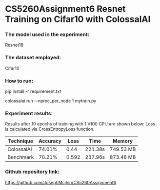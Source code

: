 # CS5260Assignment6 Resnet Training on Cifar10 with ColossalAI

### The model used in the experiment: 
Resnet18
### The dataset employed: 
Cifar10
### How to run: 
pip install -r requirement.txt

colossalai run --nproc_per_node 1 mytrain.py
### Experiment results:

Results after 10 epochs of training with 1 V100 GPU are shown below:
Loss is calculated via CrossEntropyLoss function.

| Technique | Accuracy | Loss | Time | Memory |
|----------|----------|----------|----------|----------|
| ColossalAI | 74.01% | 0.44 | 221.38s | 749.53 MB |
| Benchmark | 70.21% | 0.592 | 237.96s | 873.48 MB |

### Github repository link:
https://github.com/JosephMcjhin/CS5260Assignment6
